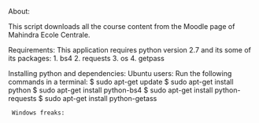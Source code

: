 About:

This script downloads all the course content from the Moodle page of Mahindra Ecole Centrale.

Requirements:
This application requires python version 2.7 and its some of its packages:
     1. bs4
     2. requests
     3. os
     4. getpass

Installing python and dependencies:
     Ubuntu users:
        Run the following commands in a terminal:
            $ sudo apt-get update
            $ sudo apt-get install python
            $ sudo apt-get install python-bs4
            $ sudo apt-get install python-requests
            $ sudo apt-get install python-getass
            
     Windows freaks:


         
